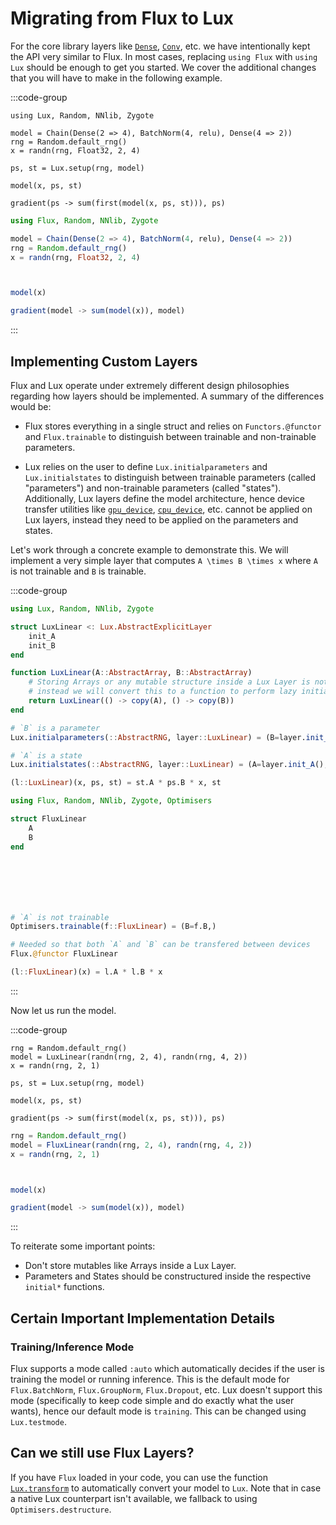# Migrating from Flux to Lux

For the core library layers like [`Dense`](@ref), [`Conv`](@ref), etc. we have intentionally
kept the API very similar to Flux. In most cases, replacing `using Flux` with `using Lux`
should be enough to get you started. We cover the additional changes that you will have to
make in the following example.


:::code-group

```julia{1,7,9,11} [Lux]
using Lux, Random, NNlib, Zygote

model = Chain(Dense(2 => 4), BatchNorm(4, relu), Dense(4 => 2))
rng = Random.default_rng()
x = randn(rng, Float32, 2, 4)

ps, st = Lux.setup(rng, model)

model(x, ps, st)

gradient(ps -> sum(first(model(x, ps, st))), ps)
```

```julia [Flux]
using Flux, Random, NNlib, Zygote

model = Chain(Dense(2 => 4), BatchNorm(4, relu), Dense(4 => 2))
rng = Random.default_rng()
x = randn(rng, Float32, 2, 4)



model(x)

gradient(model -> sum(model(x)), model)
```

:::

## Implementing Custom Layers

Flux and Lux operate under extremely different design philosophies regarding how layers
should be implemented. A summary of the differences would be:

* Flux stores everything in a single struct and relies on `Functors.@functor` and
  `Flux.trainable` to distinguish between trainable and non-trainable parameters.

* Lux relies on the user to define `Lux.initialparameters` and `Lux.initialstates` to
  distinguish between trainable parameters (called "parameters") and non-trainable
  parameters (called "states"). Additionally, Lux layers define the model architecture,
  hence device transfer utilities like [`gpu_device`](@ref), [`cpu_device`](@ref), etc.
  cannot be applied on Lux layers, instead they need to be applied on the parameters and
  states.

Let's work through a concrete example to demonstrate this. We will implement a very simple
layer that computes ``A \times B \times x`` where ``A`` is not trainable and ``B`` is
trainable.

:::code-group

```julia [Lux]
using Lux, Random, NNlib, Zygote

struct LuxLinear <: Lux.AbstractExplicitLayer
    init_A
    init_B
end

function LuxLinear(A::AbstractArray, B::AbstractArray)
    # Storing Arrays or any mutable structure inside a Lux Layer is not recommended
    # instead we will convert this to a function to perform lazy initialization
    return LuxLinear(() -> copy(A), () -> copy(B))
end

# `B` is a parameter
Lux.initialparameters(::AbstractRNG, layer::LuxLinear) = (B=layer.init_B(),)

# `A` is a state
Lux.initialstates(::AbstractRNG, layer::LuxLinear) = (A=layer.init_A(),)

(l::LuxLinear)(x, ps, st) = st.A * ps.B * x, st
```

```julia [Flux]
using Flux, Random, NNlib, Zygote, Optimisers

struct FluxLinear
    A
    B
end







# `A` is not trainable
Optimisers.trainable(f::FluxLinear) = (B=f.B,)

# Needed so that both `A` and `B` can be transfered between devices
Flux.@functor FluxLinear

(l::FluxLinear)(x) = l.A * l.B * x
```

:::

Now let us run the model.

:::code-group

```julia{2,5,7,9} [Lux]
rng = Random.default_rng()
model = LuxLinear(randn(rng, 2, 4), randn(rng, 4, 2))
x = randn(rng, 2, 1)

ps, st = Lux.setup(rng, model)

model(x, ps, st)

gradient(ps -> sum(first(model(x, ps, st))), ps)
```

```julia [Flux]
rng = Random.default_rng()
model = FluxLinear(randn(rng, 2, 4), randn(rng, 4, 2))
x = randn(rng, 2, 1)



model(x)

gradient(model -> sum(model(x)), model)
```

:::

To reiterate some important points:

* Don't store mutables like Arrays inside a Lux Layer.
* Parameters and States should be constructured inside the respective `initial*` functions.

## Certain Important Implementation Details

### Training/Inference Mode

Flux supports a mode called `:auto` which automatically decides if the user is training the
model or running inference. This is the default mode for `Flux.BatchNorm`, `Flux.GroupNorm`,
`Flux.Dropout`, etc. Lux doesn't support this mode (specifically to keep code simple and
do exactly what the user wants), hence our default mode is `training`. This can be changed
using `Lux.testmode`.

## Can we still use Flux Layers?

If you have `Flux` loaded in your code, you can use the function [`Lux.transform`](@ref) to
automatically convert your model to `Lux`. Note that in case a native Lux counterpart isn't
available, we fallback to using `Optimisers.destructure`.
